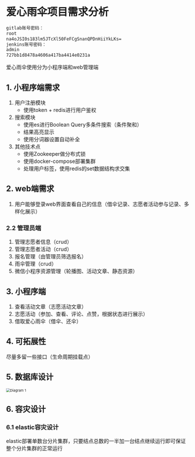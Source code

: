 # 爱心雨伞项目需求分析

```css
gitlab账号密码：
root
na4oJSI0s183lm5JTcXl50FeFCgSnanQPDnHiiYkLKs=
jenkins账号密码：
admin
727bb1d8478a4606a417ba4414e0231a
```



爱心雨伞使用分为小程序端和web管理端

## 1. 小程序端需求

1. 用户注册模块
   - 使用token + redis进行用户鉴权
2. 搜索模块
   - 使用es进行Boolean Query多条件搜索（条件聚和）
   - 结果高亮显示
   - 使用分词器设置自动补全
3. 其他技术点
   - 使用Zookeeper做分布式锁
   - 使用docker-compose部署集群
   - 处理用户标签，使用redis的set数据结构求交集





## 2. web端需求

1. 用户能够登录web界面查看自己的信息（借伞记录、志愿者活动参与记录、多样化展示）

### 2.2 管理员端

1. 管理志愿者信息（crud）
2. 管理志愿者活动（crud）
3. 报名管理（由管理员筛选报名）
4. 雨伞管理（crud）
5. 微信小程序资源管理（轮播图、活动文章、静态资源）





## 3. 小程序端

1. 查看活动文章（志愿活动文章）
2. 志愿活动（参加、查看、评论、点赞，根据状态进行展示）
3. 借取爱心雨伞（借伞、还伞）



## 4. 可拓展性

尽量多留一些接口（生命周期挂载点）





















## 5. 数据库设计

<img src="https://cdn.fengxianhub.top/resources-master/202205141837199.jpg" alt="Diagram 1" style="zoom: 67%;" />

## 6. 容灾设计

### 6.1 elastic容灾设计

elastic部署单数台分片集群，只要结点总数的一半加一台结点继续运行即可保证整个分片集群的正常运行